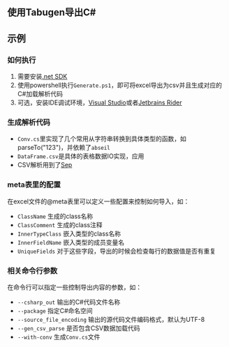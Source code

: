 ## 使用Tabugen导出C#


## 示例

### 如何执行

1. 需要安装[.net SDK](https://dotnet.microsoft.com/)
2. 使用powershell执行`Generate.ps1`，即可将excel导出为csv并且生成对应的C#加载解析代码
3. 可选，安装IDE调试环境，[Visual Studio](https://www.visualstudio.com)或者[Jetbrains Rider](https://www.jetbrains.com/rider/)

### 生成解析代码

* `Conv.cs`里实现了几个常用从字符串转换到具体类型的函数，如parseTo<int>("123")，并依赖了`abseil`
* `DataFrame.csv`是具体的表格数据IO实现，应用
* CSV解析用到了[Sep](https://github.com/nietras/Sep)

### meta表里的配置

在excel文件的@meta表里可以定义一些配置来控制如何导入，如：

* `ClassName`  生成的class名称
* `ClassComment`   生成的class注释
* `InnerTypeClass` 嵌入类型的class名称
* `InnerFieldName` 嵌入类型的成员变量名
* `UniqueFields` 对于这些字段，导出的时候会检查每行的数据值是否有重复

### 相关命令行参数

在命令行可以指定一些控制导出内容的参数，如：

* `--csharp_out` 输出的C#代码文件名称
* `--package` 指定C#命名空间
* `--source_file_encoding` 输出的源代码文件编码格式，默认为UTF-8
* `--gen_csv_parse` 是否包含CSV数据加载代码
* `--with-conv` 生成`Conv.cs`文件

